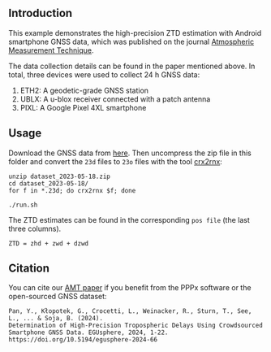 ## Introduction

This example demonstrates the high-precision ZTD estimation with Android
smartphone GNSS data, which was published on the journal
[Atmospheric Measurement Technique](https://doi.org/10.5194/egusphere-2024-66).

The data collection details can be found in the paper mentioned above.
In total, three devices were used to collect 24 h GNSS data:
1. ETH2: A geodetic-grade GNSS station
2. UBLX: A u-blox receiver connected with a patch antenna
3. PIXL: A Google Pixel 4XL smartphone


## Usage

Download the GNSS data from [here](https://doi.org/10.3929/ethz-b-000676086).
Then uncompress the zip file in this folder and convert the `23d` files to `23o`
files with the tool [crx2rnx](https://terras.gsi.go.jp/ja/crx2rnx.html):

```shell
unzip dataset_2023-05-18.zip
cd dataset_2023-05-18/
for f in *.23d; do crx2rnx $f; done

./run.sh
```

The ZTD estimates can be found in the corresponding `pos file` (the last three columns).
```
ZTD = zhd + zwd + dzwd
```



## Citation

You can cite our [AMT paper](https://doi.org/10.5194/egusphere-2024-66)
if you benefit from the PPPx software or the open-sourced GNSS dataset:

```
Pan, Y., Kłopotek, G., Crocetti, L., Weinacker, R., Sturn, T., See, L., ... & Soja, B. (2024).
Determination of High-Precision Tropospheric Delays Using Crowdsourced Smartphone GNSS Data. EGUsphere, 2024, 1-22.
https://doi.org/10.5194/egusphere-2024-66
```
